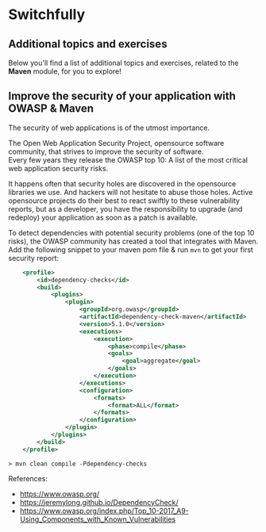 # Switchfully

## Additional topics and exercises

Below you'll find a list of additional topics and exercises, related to the
**Maven** module, for you to explore!

## Improve the security of your application with OWASP & Maven
The security of web applications is of the utmost importance.

The Open Web Application Security Project, opensource software community, that strives to improve the security of software. \
Every few years they release the OWASP top 10: A list of the most critical web application security risks.

It happens often that security holes are discovered in the opensource libraries we use. And hackers will not hesitate to abuse those holes.
Active opensource projects do their best to react swiftly to these vulnerability reports,
but as a developer, you have the responsibility to upgrade (and redeploy) your application as soon as a patch is available.

To detect dependencies with potential security problems (one of the top 10 risks), the OWASP community has created a tool that integrates with Maven.\
Add the following snippet to your maven pom file & run `mvn` to get your first security report:
````xml
    <profile>
        <id>dependency-checks</id>
        <build>
            <plugins>
                <plugin>
                    <groupId>org.owasp</groupId>
                    <artifactId>dependency-check-maven</artifactId>
                    <version>5.1.0</version>
                    <executions>
                        <execution>
                            <phase>compile</phase>
                            <goals>
                                <goal>aggregate</goal>
                            </goals>
                        </execution>
                    </executions>
                    <configuration>
                        <formats>
                            <format>ALL</format>
                        </formats>
                    </configuration>
                </plugin>
            </plugins>
        </build>
    </profile>
````

`> mvn clean compile -Pdependency-checks`

References:
- https://www.owasp.org/
- https://jeremylong.github.io/DependencyCheck/
- https://www.owasp.org/index.php/Top_10-2017_A9-Using_Components_with_Known_Vulnerabilities